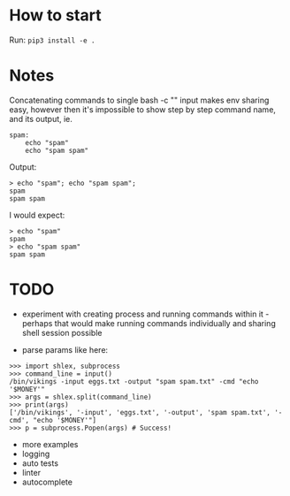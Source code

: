 # How to start

Run: `pip3 install -e .`

# Notes

Concatenating commands to single bash -c "" input makes env sharing easy, 
however then it's impossible to show step by step command name, and its output, ie.

```
spam:
    echo "spam"
    echo "spam spam"
```

Output:
```
> echo "spam"; echo "spam spam"; 
spam
spam spam
```

I would expect:
```
> echo "spam" 
spam
> echo "spam spam"
spam spam
```

# TODO

- experiment with creating process and running commands within it - perhaps
  that would make running commands individually and sharing shell session possible

- parse params like here:

```
>>> import shlex, subprocess
>>> command_line = input()
/bin/vikings -input eggs.txt -output "spam spam.txt" -cmd "echo '$MONEY'"
>>> args = shlex.split(command_line)
>>> print(args)
['/bin/vikings', '-input', 'eggs.txt', '-output', 'spam spam.txt', '-cmd', "echo '$MONEY'"]
>>> p = subprocess.Popen(args) # Success!
```

- more examples
- logging
- auto tests
- linter
- autocomplete
